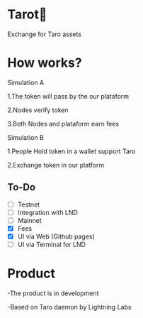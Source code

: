 # Tarot🍠
Exchange for Taro assets

# How works?

Simulation A

1.The token will pass by the our plataform

2.Nodes verify token

3.Both Nodes and plataform earn fees

Simulation B

1.People Hold token in a wallet support Taro

2.Exchange token in our platform 

## To-Do
- [ ] Testnet
- [ ] Integration with LND
- [ ] Mainnet
- [x] Fees
- [X] UI via Web (Github pages)
- [ ] UI via Terminal for LND 

# Product

-The product is in development

-Based on Taro daemon by Lightning Labs
